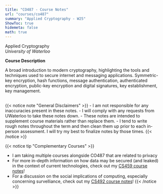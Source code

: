 ```yaml
---
title: "CO487 - Course Notes"
url: "courses/co487"
summary: "Applied Cryptography - W25"
ShowToc: true
hidemeta: false
math: true
---
```


<style>
    .post-content {
        font-family: 'KaTeX_Main', serif;
        font-size: 16px;
        line-height: 1.6;
        color: #000000;
        background-color: #ffffff;
    }

    .post-content h1,
    .post-content h2,
    .post-content h3,
    .post-content h4,
    .post-content h5 {
        color: #000000;
        line-height: 1.2
    }

    .post-content a {
        color: #0000FF
    }

    .katex-html {
        font-size: 16px;
    }

    .post-content b.h3notoc {
        font-size: 24px;
    }

</style>

Applied Cryptography <br>
_University of Waterloo_

<b class="h3notoc"> Course Description </b>

A broad introduction to modern cryptography, highlighting the tools and techniques used to secure internet and messaging applications. Symmetric-key encryption, hash functions, message authentication, authenticated encryption, public-key encryption and digital signatures, key establishment, key management.

<br>
{{< notice note "General Disclaimers" >}}
- I am not responsible for any inaccuracies present in these notes.
- I will comply with any requests from UWaterloo to take these notes down.
- These notes are intended to supplement course materials rather than replace them.
- I tend to write rough notes throughout the term and then clean them up prior to each in-person assessment. I will try my best to finalize notes by those times.
{{< /notice >}}

{{< notice tip "Complementary Courses" >}}
- I am taking multiple courses alongside CO487 that are related to privacy
- For more in-depth information on how data may be secured (and leaked) in the context of current technologies, check out my [CS459 course notes](../cs459)!
- For a discussion on the social implications of computing, especially concerning survelliance, check out my [CS492 course notes](../cs492)!
{{< /notice >}}
<br>